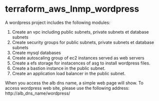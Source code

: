 # terraform_aws_lnmp_wordpress
  A wordpress project includes the following modules:
  1. Create an vpc including public subnets, private subnets et database subnets
  2. Create security groups for public subnets, private subnets et database subnets
  3. Create mysql databases
  4. Create autoscaling group of ec2 instances served as web servers
  5. Create a efs storage for instacences of asg to install wordpress files.
  6. Create a bastion instance in the public subnet.
  7. Create an application load balancer in the public subnet.
  
  When you access the alb dns name, a simple web page will show. To access wordpress web site, please use the following address: http://alb_dns_name/wordpress/